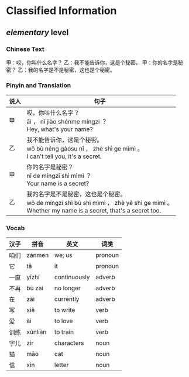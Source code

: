 # Classified Information
## *elementary* level

### Chinese Text
甲：哎，你叫什么名字？
乙：我不能告诉你，这是个秘密。
甲：你的名字是秘密？
乙：我的名字是不是秘密，这也是个秘密。

### Pinyin and Translation
|说人|句子|
|----|----|
|甲|哎，你叫什么名字？<br />āi ， nǐ jiào shénme míngzi ？<br />Hey, what's your name?|
|乙|我不能告诉你，这是个秘密。<br />wǒ bù néng gàosu nǐ ， zhè shì ge mìmì 。<br />I can't tell you, it's a secret.|
|甲|你的名字是秘密？<br />nǐ de míngzi shì mìmì ？<br />Your name is a secret?|
|乙|我的名字是不是秘密，这也是个秘密。<br />wǒ de míngzi shì bù shì mìmì ， zhè yě shì ge mìmì 。<br />Whether my name is a secret, that's a secret too.|
### Vocab
|汉子|拼音|英文|词类|
|----|----|----|----|
|咱们|zánmen|we; us|pronoun|
|它|tā|it|pronoun|
|一直|yīzhí|continuously|adverb|
|不再|bù zài|no longer|adverb|
|在|zài|currently|adverb|
|写|xiě|to write|verb|
|爱|ài|to love|verb|
|训练|xùnliàn|to train|verb|
|字儿|zìr|characters|noun|
|猫|māo|cat|noun|
|信|xìn|letter|noun|